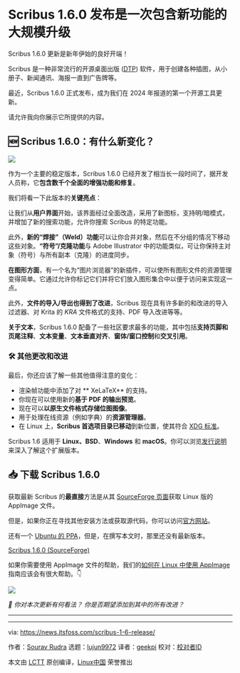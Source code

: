 [#]: subject: "Scribus 1.6.0 Release is a Massive Upgrade With New Features"
[#]: via: "https://news.itsfoss.com/scribus-1-6-release/"
[#]: author: "Sourav Rudra https://news.itsfoss.com/author/sourav/"
[#]: collector: "lujun9972/lctt-scripts-1700446145"
[#]: translator: "geekpi"
[#]: reviewer: " "
[#]: publisher: " "
[#]: url: " "

Scribus 1.6.0 发布是一次包含新功能的大规模升级
======
Scribus 1.6.0 更新是新年伊始的良好开端！

Scribus 是一种非常流行的开源桌面出版 ([DTP][1]) 软件，用于创建各种插图，从小册子、新闻通讯、海报一直到广告牌等。

最近，Scribus 1.6.0 正式发布，成为我们在 2024 年报道的第一个开源工具更新。

请允许我向你展示它所提供的内容。

## 🆕 Scribus 1.6.0：有什么新变化？

![][2]

作为一个主要的稳定版本，Scribus 1.6.0 已经开发了相当长一段时间了，据开发人员称，它**包含数千个全面的增强功能和修复**。

我们将看一下此版本的**关键亮点**：

让我们从**用户界面**开始，该界面经过全面改造，采用了新图标，支持明/暗模式，并增加了新的搜索功能，允许你搜索 Scribus 的特定功能。

此外，**新的“焊接”（Weld）功能**可以让你合并对象，然后在不分组的情况下移动这些对象。**“符号”/克隆功能**与 Adobe Illustrator 中的功能类似，可让你保持主对象（符号）与所有副本（克隆）的进度同步。

**在图形方面**，有一个名为“图片浏览器”的新插件，可以使所有图形文件的资源管理变得简单。它通过允许你标记它们并将它们放入图形集合中以便于访问来实现这一点。

此外，**文件的导入/导出也得到了改进**，Scribus 现在具有许多新的和改进的导入过滤器、对 Krita 的 _KRA_ 文件格式的支持、PDF 导入改进等等。

**关于文本**，Scribus 1.6.0 配备了一些社区要求最多的功能，其中包括**支持页脚和页尾注释**、**文本变量**、**文本垂直对齐**、**窗体/窗口控制**和**交叉引用**。

### 🛠️ 其他更改和改进

最后，你还应该了解一些其他值得注意的变化：

   * 渲染帧功能中添加了对 ** XeLaTeX** 的支持。
   * 你现在可以使用新的**基于 PDF 的输出预览**。
   * 现在可以**以原生文件格式存储位图图像**。
   * 用于处理在线资源（例如字典）的**资源管理器**。
   * 在 Linux 上，**Scribus 首选项目录已移动**到新位置，使其符合 [XDG 标准][3]。



Scribus 1.6 适用于 **Linux、BSD**、**Windows** 和 **macOS**。你可以浏览[发行说明][4]来深入了解这个扩展版本。

## 📥 下载 Scribus 1.6.0

获取最新 Scribus 的**最直接**方法是从其 [SourceForge 页面][5]获取 Linux 版的 AppImage 文件。

但是，如果你正在寻找其他安装方法或获取源代码，你可以访问[官方网站][6]。

还有一个 [Ubuntu 的 PPA][7]，但是，在撰写本文时，那里还没有最新版本。

[Scribus 1.6.0 (SourceForge)][8]

如果你需要使用 AppImage 文件的帮助，我们的[如何在 Linux 中使用 AppImage][9] 指南应该会有很大帮助。👇

![][10]

_💬 你对本次更新有何看法？ 你是否期望添加到其中的所有改进？_

* * *

--------------------------------------------------------------------------------

via: https://news.itsfoss.com/scribus-1-6-release/

作者：[Sourav Rudra][a]
选题：[lujun9972][b]
译者：[geekpi](https://github.com/geekpi)
校对：[校对者ID](https://github.com/校对者ID)

本文由 [LCTT](https://github.com/LCTT/TranslateProject) 原创编译，[Linux中国](https://linux.cn/) 荣誉推出

[a]: https://news.itsfoss.com/author/sourav/
[b]: https://github.com/lujun9972
[1]: https://en.wikipedia.org/wiki/Desktop_publishing
[2]: https://news.itsfoss.com/content/images/2024/01/Scribus_1.6.png
[3]: https://specifications.freedesktop.org/basedir-spec/basedir-spec-0.6.html
[4]: https://www.scribus.net/scribus-1-6-0-released/
[5]: https://sourceforge.net/projects/scribus/files/scribus/
[6]: https://www.scribus.net/downloads/
[7]: https://launchpad.net/~scribus/+archive/ubuntu/ppa
[8]: https://sourceforge.net/projects/scribus/files/scribus/1.6.0/
[9]: https://itsfoss.com/use-appimage-linux/
[10]: https://itsfoss.com/content/images/size/w256h256/2022/12/android-chrome-192x192.png
